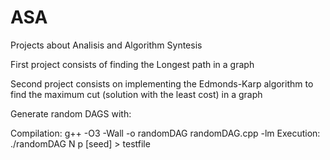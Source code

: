# ASA
Projects about Analisis and Algorithm Syntesis

First project consists of finding the Longest path in a graph

Second project consists on implementing the Edmonds-Karp algorithm to find the maximum cut (solution with the least cost) in a graph

Generate random DAGS with:

Compilation: g++ -O3 -Wall -o randomDAG randomDAG.cpp -lm
Execution: ./randomDAG N p [seed] > testfile